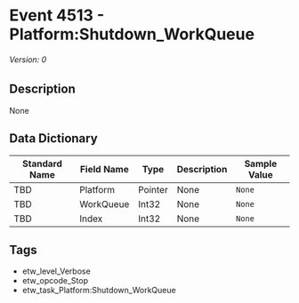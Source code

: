 # Event 4513 - Platform:Shutdown_WorkQueue
###### Version: 0

## Description
None

## Data Dictionary
|Standard Name|Field Name|Type|Description|Sample Value|
|---|---|---|---|---|
|TBD|Platform|Pointer|None|`None`|
|TBD|WorkQueue|Int32|None|`None`|
|TBD|Index|Int32|None|`None`|

## Tags
* etw_level_Verbose
* etw_opcode_Stop
* etw_task_Platform:Shutdown_WorkQueue